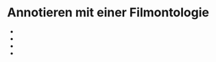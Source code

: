 # Annotieren mit einer Filmontologie
- [](./Aufgabe_E.md)
- [](./Aufgabe_E_UK-1.md)
- [](./Aufgabe_E_UK-2.md)
- [](./Aufgabe_E_UK-3.md)

